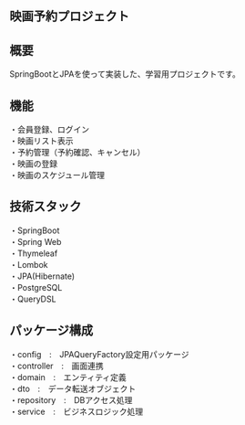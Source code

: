 ## 映画予約プロジェクト ##

## 概要
SpringBootとJPAを使って実装した、学習用プロジェクトです。

## 機能
・会員登録、ログイン<br>
・映画リスト表示<br>
・予約管理（予約確認、キャンセル）<br>
・映画の登録<br>
・映画のスケジュール管理

## 技術スタック
・SpringBoot<br>
・Spring Web<br>
・Thymeleaf<br>
・Lombok<br>
・JPA(Hibernate)<br>
・PostgreSQL<br>
・QueryDSL

## パッケージ構成
・config　:　JPAQueryFactory設定用パッケージ<br>
・controller　:　画面連携<br>
・domain　:　エンティティ定義<br>
・dto　:　データ転送オブジェクト<br>
・repository　:　DBアクセス処理<br>
・service　:　ビジネスロジック処理
